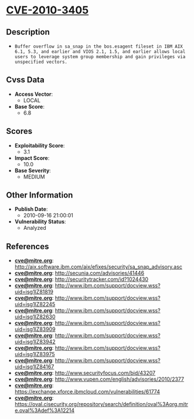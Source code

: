 
# [CVE-2010-3405](https://cve.mitre.org/cgi-bin/cvename.cgi?name=CVE-2010-3405)

## Description

- `Buffer overflow in sa_snap in the bos.esagent fileset in IBM AIX 6.1, 5.3, and earlier and VIOS 2.1, 1.5, and earlier allows local users to leverage system group membership and gain privileges via unspecified vectors.`

## Cvss Data

- **Access Vector**:
  - LOCAL
- **Base Score**:
  - 6.8

## Scores

- **Exploitability Score**:
  - 3.1
- **Impact Score**:
  - 10.0
- **Base Severity**:
  - MEDIUM

## Other Information

- **Publish Date**:
  - 2010-09-16 21:00:01
- **Vulnerability Status**:
  - Analyzed

## References

- **cve@mitre.org**: http://aix.software.ibm.com/aix/efixes/security/sa_snap_advisory.asc
- **cve@mitre.org**: http://secunia.com/advisories/41446
- **cve@mitre.org**: http://securitytracker.com/id?1024430
- **cve@mitre.org**: http://www.ibm.com/support/docview.wss?uid=isg1IZ81819
- **cve@mitre.org**: http://www.ibm.com/support/docview.wss?uid=isg1IZ82245
- **cve@mitre.org**: http://www.ibm.com/support/docview.wss?uid=isg1IZ82630
- **cve@mitre.org**: http://www.ibm.com/support/docview.wss?uid=isg1IZ83909
- **cve@mitre.org**: http://www.ibm.com/support/docview.wss?uid=isg1IZ83942
- **cve@mitre.org**: http://www.ibm.com/support/docview.wss?uid=isg1IZ83975
- **cve@mitre.org**: http://www.ibm.com/support/docview.wss?uid=isg1IZ84167
- **cve@mitre.org**: http://www.securityfocus.com/bid/43207
- **cve@mitre.org**: http://www.vupen.com/english/advisories/2010/2377
- **cve@mitre.org**: https://exchange.xforce.ibmcloud.com/vulnerabilities/61774
- **cve@mitre.org**: https://oval.cisecurity.org/repository/search/definition/oval%3Aorg.mitre.oval%3Adef%3A12214
